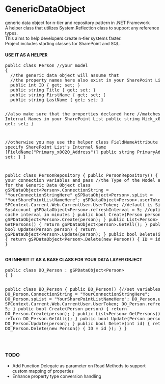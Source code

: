 # GenericDataObject
generic data object for n-tier and repository pattern in .NET Framework<br/>
A helper class that utilizes System.Reflection class to support any reference types.<br/>
This aims to help developers create n-tier systems faster.<br/>
Project includes starting classes for SharePoint and SQL.<br/>

<h4>USE IT AS A HELPER</h4>
<pre>
public class Person //your model
{
  //the generic data object will assume that 
  //the property names here also exist in your SharePoint List
  public int ID { get; set; }
  public string Title { get; set; }
  public string FirstName { get; set; }
  public string LastName { get; set; }
  
  //also make sure that the properties declared here 
  //matches the Internal Names in your SharePoint List
  public string Nick_x0020_Name { get; set; }
  
  //otherwise you may use the helper class FieldNameAttribute
  //to specify SharePoint List's Internal Name
  [FieldName("Primary_x0020_Address")]
  public string PrimaryAddress { get; set; }
}

public class PersonRepository
{
  public PersonRepository()
  {
    //set your connection variables and pass 
    //the Type of the Model as parameter for the Generic Data Object class
    gSPDataObject&lt;Person&gt;.ConnectionString = "YourConnectionStringHere"
    gSPDataObject&lt;Person&gt;.spList = "YourSharePointListNameHere";
    gSPDataObject&lt;Person&gt;.userToken = SPContext.Current.Web.CurrentUser.UserToken; //default is Site SysAccount
    gSPDataObject&lt;Person&gt;.refreshInterval = 5; //optional cache interval in minutes
  }
  public bool Create(Person person)
  {
    return gSPDataObject&lt;Person&gt;.Create(person);
  }
  public List&lt;Person&gt; GetPersons()
  {
    return gSPDataObject&lt;person&gt;.GetAll();
  }
  public bool Update(Person person)
  {
    return gSPDataObject&lt;Person&gt;.Update(person);
  }
  public bool Delete(int id)
  {
    return gSPDataObject&lt;Person&gt;.Delete(new Person() { ID = id });
  }
}
</pre>


<h4>OR INHERIT IT AS A BASE CLASS FOR YOUR DATA LAYER OBJECT</h4>
<pre>
public class DO_Person : gSPDataObject&lt;Person&gt;
{ }

public class BO_Person
{
  public BO_Person()
  {//set variables
    DO_Person.ConnectionString = "YourConnectionStringHere";
    DO_Person.spList = "YourSharePointListNameHere";
    DO_Person.userToken = SPContext.Current.Web.CurrentUser.UserToken;
    DO_Person.refreshInterval = 5;
  }
  public bool Create(Person person)
  {
    return DO_Person.Create(person);
  }
  public List&lt;Person&gt; GetPersons()
  {
    return DO_Person.GetAll();
  }
  public bool Update(Person person)
  {
    return DO_Person.Update(person);
  }
  public bool Delete(int id)
  {
    return DO_Person.Delete(new Person() { ID = id });
  }
}
</pre>
<br/>
<h3>TODO</h3>
<ul>
<li>Add Function Delegate as parameter on Read Methods to support custom mapping of properties</li>
<li>Enhance property type conversion handling</li>
</ul>
